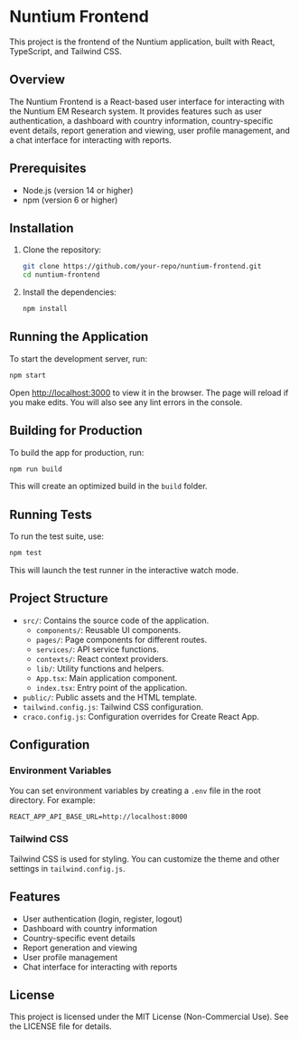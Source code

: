 # Nuntium Frontend

This project is the frontend of the Nuntium application, built with React, TypeScript, and Tailwind CSS.

## Overview

The Nuntium Frontend is a React-based user interface for interacting with the Nuntium EM Research system. It provides features such as user authentication, a dashboard with country information, country-specific event details, report generation and viewing, user profile management, and a chat interface for interacting with reports.

## Prerequisites

- Node.js (version 14 or higher)
- npm (version 6 or higher)

## Installation

1. Clone the repository:
   ```sh
   git clone https://github.com/your-repo/nuntium-frontend.git
   cd nuntium-frontend
   ```

2. Install the dependencies:
   ```sh
   npm install
   ```

## Running the Application

To start the development server, run:
```sh
npm start
```
Open [http://localhost:3000](http://localhost:3000) to view it in the browser. The page will reload if you make edits. You will also see any lint errors in the console.

## Building for Production

To build the app for production, run:

```sh
npm run build
```

This will create an optimized build in the `build` folder.

## Running Tests

To run the test suite, use:

```sh
npm test
```

This will launch the test runner in the interactive watch mode.

## Project Structure

- `src/`: Contains the source code of the application.
  - `components/`: Reusable UI components.
  - `pages/`: Page components for different routes.
  - `services/`: API service functions.
  - `contexts/`: React context providers.
  - `lib/`: Utility functions and helpers.
  - `App.tsx`: Main application component.
  - `index.tsx`: Entry point of the application.
- `public/`: Public assets and the HTML template.
- `tailwind.config.js`: Tailwind CSS configuration.
- `craco.config.js`: Configuration overrides for Create React App.

## Configuration

### Environment Variables

You can set environment variables by creating a `.env` file in the root directory. For example:
    
```
REACT_APP_API_BASE_URL=http://localhost:8000
```

### Tailwind CSS

Tailwind CSS is used for styling. You can customize the theme and other settings in `tailwind.config.js`.

## Features

- User authentication (login, register, logout)
- Dashboard with country information
- Country-specific event details
- Report generation and viewing
- User profile management
- Chat interface for interacting with reports

## License

This project is licensed under the MIT License (Non-Commercial Use). See the LICENSE file for details.
